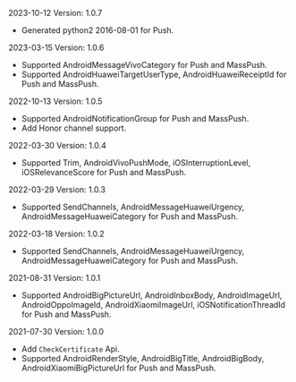 2023-10-12 Version: 1.0.7
- Generated python2 2016-08-01 for Push.

2023-03-15 Version: 1.0.6
- Supported AndroidMessageVivoCategory for Push and MassPush.
- Supported AndroidHuaweiTargetUserType, AndroidHuaweiReceiptId for Push and MassPush.

2022-10-13 Version: 1.0.5
- Supported AndroidNotificationGroup for Push and MassPush.
- Add Honor channel support.

2022-03-30 Version: 1.0.4
- Supported Trim, AndroidVivoPushMode, iOSInterruptionLevel, iOSRelevanceScore for Push and MassPush.

2022-03-29 Version: 1.0.3
- Supported SendChannels, AndroidMessageHuaweiUrgency, AndroidMessageHuaweiCategory for Push and MassPush.

2022-03-18 Version: 1.0.2
- Supported SendChannels, AndroidMessageHuaweiUrgency, AndroidMessageHuaweiCategory for Push and MassPush.

2021-08-31 Version: 1.0.1
- Supported AndroidBigPictureUrl, AndroidInboxBody, AndroidImageUrl, AndroidOppoImageId, AndroidXiaomiImageUrl, iOSNotificationThreadId for Push and MassPush.

2021-07-30 Version: 1.0.0
- Add `CheckCertificate` Api.
- Supported AndroidRenderStyle, AndroidBigTitle, AndroidBigBody, AndroidXiaomiBigPictureUrl for Push and MassPush.

